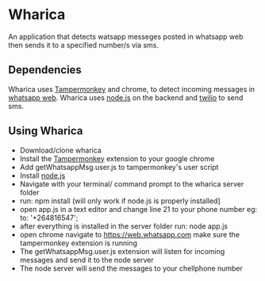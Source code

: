# Wharica
An application that detects watsapp messeges posted in whatsapp web then sends it to a specified number/s via sms.

## Dependencies
Wharica uses [Tampermonkey](https://chrome.google.com/webstore/detail/tampermonkey/dhdgffkkebhmkfjojejmpbldmpobfkfo?hl=en) and chrome, 
to detect incoming messages in [whatsapp web](https://web.whatsapp.com/). Wharica uses [node.js](https://nodejs.org/en/) on
the backend and [twilio](https://www.twilio.com/) to send sms.

## Using Wharica
- Download/clone wharica
- Install the [Tampermonkey](https://chrome.google.com/webstore/detail/tampermonkey/dhdgffkkebhmkfjojejmpbldmpobfkfo?hl=en) extension to your google chrome
- Add getWhatsappMsg.user.js to tampermonkey's user script
- Install  [node.js](https://nodejs.org/en/)
- Navigate with your terminal/ command prompt to the wharica server folder
- run:  npm install  (will only work if node.js is properly installed]
- open app.js in a text editor and change line 21 to your phone number eg:  to: '+264816547';
- after everything is installed in the server folder run:  node app.js
- open chrome navigate to https://web.whatsapp.com make sure the tampermonkey extension is running
- The getWhatsappMsg.user.js extension will listen for incoming messages and send it to the node server
- The node server will send the messages to your chellphone number




